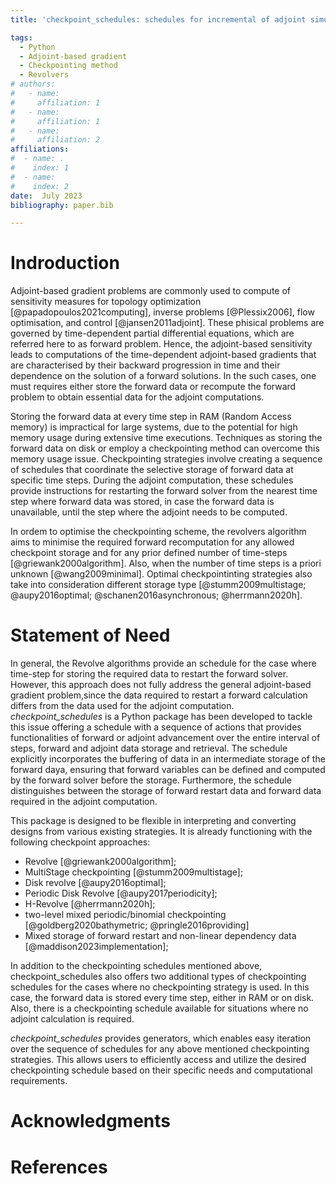 ```yaml
---
title: 'checkpoint_schedules: schedules for incremental of adjoint simulations.'

tags:
  - Python
  - Adjoint-based gradient
  - Checkpointing method
  - Revolvers
# authors:
#   - name: 
#     affiliation: 1
#   - name: 
#     affiliation: 1
#   - name: 
#     affiliation: 2
affiliations:
#  - name: .
#    index: 1
#  - name:  
#    index: 2
date:  July 2023
bibliography: paper.bib

---
```

# Indroduction

Adjoint-based gradient problems are commonly used to compute of sensitivity measures for topology optimization [@papadopoulos2021computing], inverse problems [@Plessix2006], flow optimisation, and control [@jansen2011adjoint]. These phisical problems are governed by time-dependent partial differential equations, which are referred here to as forward problem. Hence, the adjoint-based sensitivity leads to computations of the time-dependent adjoint-based gradients that are characterised by their backward progression in time and their dependence on the solution of a forward solutions. In the such cases, one must requires either store the forward data or recompute the forward problem to obtain essential data for the adjoint computations.

Storing the forward data at every time step in RAM (Random Access memory) is impractical for large systems, due to the potential for high memory usage during extensive time executions. Techniques as storing the forward data on disk or employ a checkpointing method can overcome this memory usage issue. Checkpointing strategies involve creating a sequence of schedules that coordinate the selective storage of forward data at specific time steps. During the adjoint computation, these schedules provide instructions for restarting the forward solver from the nearest time step where forward data was stored, in case the forward data is unavailable, until the step where the adjoint needs to be computed. 


In ordem to optimise the checkpointing scheme, the revolvers algorithm aims to minimise the required forward recomputation for any allowed checkpoint storage and for any prior defined number of time-steps [@griewank2000algorithm]. Also, when the number of time steps is a priori unknown [@wang2009minimal]. Optimal checkpointinting strategies also take into consideration different storage type [@stumm2009multistage; @aupy2016optimal; @schanen2016asynchronous; @herrmann2020h].

# Statement of Need

In general, the Revolve algorithms provide an schedule for the case where time-step for storing the required data to restart the forward solver. However, this approach does not fully address the general adjoint-based gradient problem,since the data required to restart a forward calculation differs from the data used for the adjoint computation. *checkpoint_schedules* is a Python package has been developed to tackle this issue offering a schedule with a sequence of actions that provides functionalities of forward or adjoint advancement over the entire interval of steps, forward and adjoint data storage and retrieval. The schedule explicitly incorporates the buffering of data in an intermediate storage of the forward daya, ensuring that forward variables can be defined and computed by the forward solver before the storage. Furthermore, the schedule distinguishes between the storage of forward restart data and forward data required in the adjoint computation. 

This package is designed to be flexible in interpreting and converting designs from various existing strategies. It is already functioning with the following checkpoint approaches:
* Revolve [@griewank2000algorithm]; 
* MultiStage checkpointing [@stumm2009multistage];
* Disk revolve [@aupy2016optimal];
* Periodic Disk Revolve [@aupy2017periodicity];
* H-Revolve [@herrmann2020h];
* two-level mixed periodic/binomial checkpointing [@goldberg2020bathymetric; @pringle2016providing]
* Mixed storage of forward restart and non-linear dependency data [@maddison2023implementation];

In addition to the checkpointing schedules mentioned above, checkpoint_schedules also offers two additional types of checkpointing schedules for the cases where no checkpointing strategy is used. In this case, the forward data is stored every time step, either in RAM or on disk. Also, there is a checkpointing schedule available for situations where no adjoint calculation is required.

*checkpoint_schedules* provides generators, which enables easy iteration over the sequence of schedules for any above mentioned checkpointing strategies. This allows users to efficiently access and utilize the desired checkpointing schedule based on their specific needs and computational requirements.

# Acknowledgments

# References
